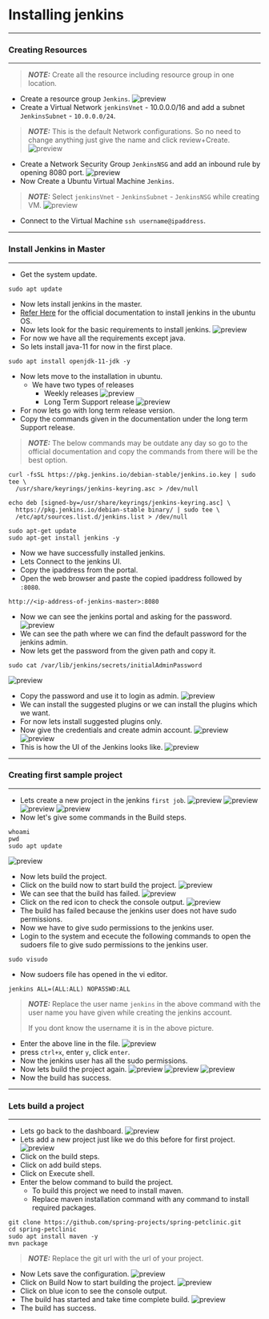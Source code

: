# Installing jenkins
---------------------
### Creating Resources
----------------------
> **_NOTE:_** Create all the resource including resource group in one location.
* Create a resource group `Jenkins`.
![preview](./Images/Jenkins0.png)
* Create a Virtual Network `jenkinsVnet` - 10.0.0.0/16 and add a subnet `JenkinsSubnet` - `10.0.0.0/24`.
> **_NOTE:_** This is the default Network configurations. So no need to change anything just give the name and click review+Create.
![preview](./Images/Jenkins1.png)
* Create a Network Security Group `JenkinsNSG` and add an inbound rule by opening 8080 port.
![preview](./Images/Jenkins2.png)
* Now Create a Ubuntu Virtual Machine `Jenkins`.
> **_NOTE:_** Select `jenkinsVnet` - `JenkinsSubnet` - `JenkinsNSG` while creating VM.
![preview](./Images/Jenkins3.png)
* Connect to the Virtual Machine `ssh username@ipaddress`.
-----------------------------
### Install Jenkins in Master
------------------------------
* Get the system update.
```
sudo apt update
```
* Now lets install jenkins in the master.
* [Refer Here](https://www.jenkins.io/doc/book/installing/linux/#debianubuntu) for the official documentation to install jenkins in the ubuntu OS.
* Now lets look for the basic requirements to install jenkins.
![preview](./Images/Jenkins4.png)
* For now we have all the requirements except java.
* So lets install java-11 for now in the first place.
```
sudo apt install openjdk-11-jdk -y
```
* Now lets move to the installation in ubuntu.
  * We have two types of releases
    * Weekly releases
    ![preview](./Images/Jenkins6.png)
    * Long Term Support release
    ![preview](./Images/Jenkins5.png)
* For now lets go with long term release version.
* Copy the commands given in the documentation under the long term Support release.
> **_NOTE:_** The below commands may be outdate any day so go to the official documentation and copy the commands from there will be the best option.
```
curl -fsSL https://pkg.jenkins.io/debian-stable/jenkins.io.key | sudo tee \
  /usr/share/keyrings/jenkins-keyring.asc > /dev/null
```
```
echo deb [signed-by=/usr/share/keyrings/jenkins-keyring.asc] \
  https://pkg.jenkins.io/debian-stable binary/ | sudo tee \
  /etc/apt/sources.list.d/jenkins.list > /dev/null
```
```
sudo apt-get update
sudo apt-get install jenkins -y
```
* Now we have successfully installed jenkins.
* Lets Connect to the jenkins UI.
* Copy the ipaddress from the portal.
* Open the web browser and paste the copied ipaddress followed by `:8080`.
```
http://<ip-address-of-jenkins-master>:8080
```
* Now we can see the jenkins portal and asking for the password.
![preview](./Images/Jenkins7.png)
* We can see the path where we can find the default password for the jenkins admin.
* Now lets get the password from the given path and copy it.
```
sudo cat /var/lib/jenkins/secrets/initialAdminPassword
```
![preview](./Images/Jenkins8.png)
* Copy the password and use it to login as admin.
![preview](./Images/Jenkins9.png)
* We can install the suggested plugins or we can install the plugins which we want.
* For now lets install suggested plugins only.
* Now give the credentials and create admin account.
![preview](./Images/Jenkins10.png)
![preview](./Images/Jenkins11.png)
* This is how the UI of the Jenkins looks like.
![preview](./Images/Jenkins12.png)
----------------------------------
### Creating first sample project
-----------------------------
* Lets create a new project in the jenkins `first job`.
![preview](./Images/Jenkins13.png)
![preview](./Images/Jenkins14.png)
![preview](./Images/Jenkins15.png)
![preview](./Images/Jenkins16.png)
* Now let's give some commands in the Build steps.
```
whoami
pwd
sudo apt update
```
![preview](./Images/Jenkins17.png)
* Now lets build the project.
* Click on the build now to start build the project.
![preview](./Images/Jenkins18.png)
* We can see that the build has failed.
![preview](./Images/Jenkins19.png)
* Click on the red icon to check the console output.
![preview](./Images/Jenkins20.png)
* The build has failed because the jenkins user does not have sudo permissions.
* Now we have to give sudo permissions to the jenkins user.
* Login to the system and ececute the following commands to open the sudoers file to give sudo permissions to the jenkins user.
```
sudo visudo
```
* Now sudoers file has opened in the vi editor.
```
jenkins ALL=(ALL:ALL) NOPASSWD:ALL
```
> **_NOTE:_** Replace the user name `jenkins` in the above command with the user name you have given while creating the jenkins account.
> 
> If you dont know the username it is in the above picture.
* Enter the above line in the file.
![preview](./Images/Jenkins21.png)
* press `ctrl+x`, enter `y`, click `enter`.
* Now the jenkins user has all the sudo permissions.
* Now lets build the project again.
![preview](./Images/Jenkins22.png)
![preview](./Images/Jenkins23.png)
![preview](./Images/Jenkins24.png)
* Now the build has success.
----------------------------------
### Lets build a project
------------------------
* Lets go back to the dashboard.
![preview](./Images/Jenkins25.png)
* Lets add a new project just like we do this before for first project.
![preview](./Images/Jenkins26.png)
* Click on the build steps.
* Click on add build steps.
* Click on Execute shell.
* Enter the below command to build the project.
  * To build this project we need to install maven.
  * Replace maven installation command with any command to install required packages.
```
git clone https://github.com/spring-projects/spring-petclinic.git
cd spring-petclinic
sudo apt install maven -y
mvn package
```
> **_NOTE:_** Replace the git url with the url of your project.
* Now Lets save the configuration.
![preview](./Images/Jenkins27.png)
* Click on Build Now to start building the project.
![preview](./Images/Jenkins28.png)
* Click on blue icon to see the console output.
* The build has started and take time complete build.
![preview](./Images/Jenkins29.png)
* The build has success.